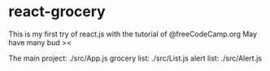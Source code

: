 # react-grocery

This is my first try of react.js with the tutorial of @freeCodeCamp.org
May have many bud ><


The main project: ./src/App.js
grocery list: ./src/List.js
alert list: ./src/Alert.js
